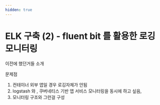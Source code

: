```yaml
---
hidden: true
---
```


# ELK 구축 (2) - fluent bit 를 활용한 로깅 모니터링

이전에 했던거들 소개



문제점

1. 컨테이너 외부 앱일 경우 로깅자체가 안됨
2. logstash 와 , 쿠버네티스 기반 앱 서비스 모니터링을 동시에 하고 싶음,&#x20;
3. 모니터링 구조와 그런걸 구성
